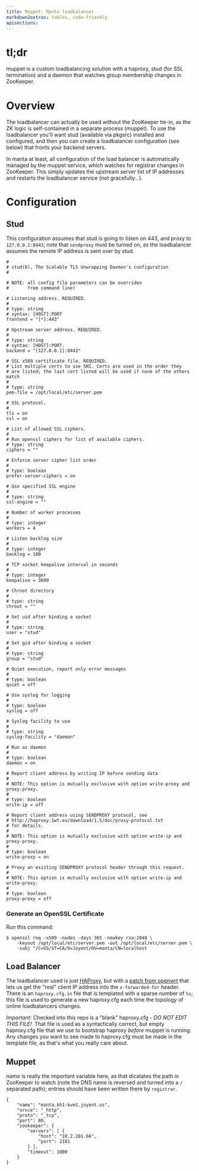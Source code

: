 ```yaml
---
title: Muppet: Manta loadbalancer
markdown2extras: tables, code-friendly
apisections:
---
```

<!--
    This Source Code Form is subject to the terms of the Mozilla Public
    License, v. 2.0. If a copy of the MPL was not distributed with this
    file, You can obtain one at http://mozilla.org/MPL/2.0/.
-->

<!--
    Copyright (c) 2014, Joyent, Inc.
-->

# tl;dr

muppet is a custom loadbalancing solution with a haproxy, stud (for SSL
termination) and a daemon that watches group membership changes in ZooKeeper.

# Overview

The loadbalancer can actually be used without the ZooKeeper tie-in, as the ZK
logic is self-contained in a separate process (muppet).  To use the loadbalancer
you'll want stud (available via pkgsrc) installed and configured, and then you
can create a loadbalancer configuration (see below) that fronts your backend
servers.

In manta at least, all configuration of the load balancer is automatically
managed by the muppet service, which watches for registrar changes in
ZooKeeper.  This simply updates the upstream server list of IP addresses
and restarts the loadbalancer service (not gracefully...).

# Configuration

## Stud

This configuration assumes that stud is going to listen on 443, and proxy to
`127.0.0.1:8443`; note that `sendproxy` must be turned on, as the loadbalancer
assumes the remote IP address is sent over by stud.

    #
    # stud(8), The Scalable TLS Unwrapping Daemon's configuration
    #

    # NOTE: all config file parameters can be overriden
    #       from command line!

    # Listening address. REQUIRED.
    #
    # type: string
    # syntax: [HOST]:PORT
    frontend = "[*]:443"

    # Upstream server address. REQUIRED.
    #
    # type: string
    # syntax: [HOST]:PORT.
    backend = "[127.0.0.1]:8443"

    # SSL x509 certificate file. REQUIRED.
    # List multiple certs to use SNI. Certs are used in the order they
    # are listed; the last cert listed will be used if none of the others match
    #
    # type: string
    pem-file = /opt/local/etc/server.pem

    # SSL protocol.
    #
    tls = on
    ssl = on

    # List of allowed SSL ciphers.
    #
    # Run openssl ciphers for list of available ciphers.
    # type: string
    ciphers = ""

    # Enforce server cipher list order
    #
    # type: boolean
    prefer-server-ciphers = on

    # Use specified SSL engine
    #
    # type: string
    ssl-engine = ""

    # Number of worker processes
    #
    # type: integer
    workers = 4

    # Listen backlog size
    #
    # type: integer
    backlog = 100

    # TCP socket keepalive interval in seconds
    #
    # type: integer
    keepalive = 3600

    # Chroot directory
    #
    # type: string
    chroot = ""

    # Set uid after binding a socket
    #
    # type: string
    user = "stud"

    # Set gid after binding a socket
    #
    # type: string
    group = "stud"

    # Quiet execution, report only error messages
    #
    # type: boolean
    quiet = off

    # Use syslog for logging
    #
    # type: boolean
    syslog = off

    # Syslog facility to use
    #
    # type: string
    syslog-facility = "daemon"

    # Run as daemon
    #
    # type: boolean
    daemon = on

    # Report client address by writing IP before sending data
    #
    # NOTE: This option is mutually exclusive with option write-proxy and proxy-proxy.
    #
    # type: boolean
    write-ip = off

    # Report client address using SENDPROXY protocol, see
    # http://haproxy.1wt.eu/download/1.5/doc/proxy-protocol.txt
    # for details.
    #
    # NOTE: This option is mutually exclusive with option write-ip and proxy-proxy.
    #
    # type: boolean
    write-proxy = on

    # Proxy an existing SENDPROXY protocol header through this request.
    #
    # NOTE: This option is mutually exclusive with option write-ip and write-proxy.
    #
    # type: boolean
    proxy-proxy = off


### Generate an OpenSSL Certificate

Run this command:

    $ openssl req -x509 -nodes -days 365 -newkey rsa:2048 \
        -keyout /opt/local/etc/server.pem -out /opt/local/etc/server.pem \
        -subj "/C=US/ST=CA/O=Joyent/OU=manta/CN=localhost

## Load Balancer

The loadbalancer used is just [HAProxy](http://haproxy.1wt.eu/), but with a
[patch from openwrt](https://dev.openwrt.org/) that lets us get the "real"
client IP address into the `x-forwarded-for` header.  There is an
`haproxy.cfg.in` file that is templated with a sparse number of `%s`; this
file is used to generate a new haproxy.cfg each time the topology of online
loadbalancers changes.

*Important:* Checked into this repo is a "blank" haproxy.cfg - *DO NOT EDIT
THIS FILE!*.  That file is used as a syntactically correct, but empty
haproxy.cfg file that we use to bootstrap haproxy _before_ muppet is running.
Any changes you want to see made to haproxy.cfg must be made in the template
file, as that's what you really care about.

## Muppet

*name* is really the important variable here, as that dicatates the path in
ZooKeeper to watch (note the DNS name is reversed and turned into a `/`
separated path); entries should have been written there by `registrar`.

    {
        "name": "manta.bh1-kvm1.joyent.us",
        "srvce": "_http",
        "proto": "_tcp",
        "port": 80,
        "zookeeper": {
            "servers": [ {
                "host": "10.2.201.66",
                "port": 2181
            } ],
            "timeout": 1000
        }
    }

